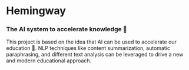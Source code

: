 # Hemingway
### The AI system to accelerate knowledge :robot:

This project is based on the idea that AI can be used to accelerate our education :rocket:.
NLP techniques like content summarization, automatic paraphrasing, 
and different text analysis can be leveraged to drive a new and modern educational approach.

